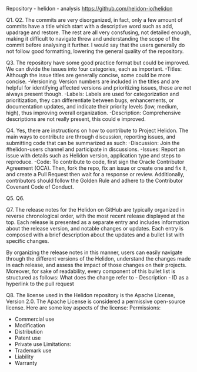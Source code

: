 Repository - helidon - analysis
https://github.com/helidon-io/helidon

Q1.
Q2. The commits are very disorganized, in fact, only a few amount of commits have a title which start with a descriptive word such as add, upadrage and restore. The rest are all very consfusing, not detailed enough, making it difficult to navigate threw and understanding the scope of the commit before analysing it further. I would say that the users generally do not follow good formatting, lowering the general quality of the repository.

Q3. The repository have some good practice format but could be improved. We can divide the issues into four categories, each as important.
-Titles: Although the issue titles are generally concise, some could be more concise.
-Versioning: Version numbers are included in the titles and are helpful for identifying affected versions and prioritizing issues, these are not always present though.
-Labels: Labels are used for categorization and prioritization, they can differentiate between bugs, enhancements, or documentation updates, and indicate their priority levels (low, medium, high), thus improving overall organization.
-Description: Comprehensive descriptions are not really present, this could e improved.

Q4. Yes, there are instructions on how to contribute to Project Helidon. The main ways to contribute are through discussion, reporting issues, and submitting code that can be summarized as such:
-Discussion: Join the #helidon-users channel and participate in discussions.
-Issues: Report an issue with details such as Helidon version, application type and steps to reproduce.
-Code: To contribute to code, first sign the Oracle Contributor Agreement (OCA). Then, fork the repo, fix an issue or create one and fix it, and create a Pull Request then wait for a response or review.
Additionally, contributors should follow the Golden Rule and adhere to the Contributor Covenant Code of Conduct.

Q5.
Q6.

Q7. The release notes for the Helidon on GitHub are typically organized in reverse chronological order, with the most recent release displayed at the top. Each release is presented as a separate entry and includes information about the release version, and notable changes or updates.
Each entry is composed with a brief description about the updates and a bullet list with specific changes. 

By organizing the release notes in this manner, users can easily navigate through the different versions of the Helidon, understand the changes made in each release, and assess the impact of those changes on their projects. Moreover, for sake of readability, every component of this bullet list is structured as follows:
What does the change refer to - Description - ID as a hyperlink to the pull request 

Q8. The license used in the Helidon repository is the Apache License, Version 2.0. The Apache License is considered a permissive open-source license. Here are some key aspects of the license:
 Permissions: 
 - Commercial use
 - Modification
 - Distribution
 - Patent use
 - Private use
 Limitations:
 - Trademark use
 - Liability
 - Warranty
